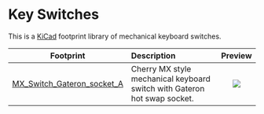 # Key Switches

This is a [KiCad](https://www.kicad.org/) footprint library of mechanical keyboard switches.

Footprint|Description|Preview
:-:|:-|:-:
[MX_Switch_Gateron_socket_A](/MX_Switch_Gateron_socket_A.kicad_mod)|Cherry MX style mechanical keyboard switch with Gateron hot swap socket.|![](https://imgur.com/4gMCoII.jpg)